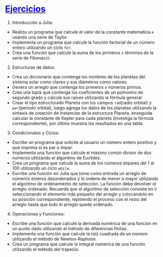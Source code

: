 # [<font color=blue>Ejercicios</font>](https://github.com/mrnolasco/julia-para-comenzar#introducci%C3%B3n-a-la-programaci%C3%B3n-en-julia-1)

1. Introducción a Julia:
* Realiza un programa que calcule el valor de la constante matemática `e` usando una serie de Taylor.
* Implementa un programa que calcule la función factorial de un número entero utilizando un ciclo `for`.
* Crea una función que calcule la suma de los primeros `n` términos de la serie de Fibonacci.
2. Estructuras de datos:
* Crea un diccionario que contenga los nombres de los planetas del sistema solar como claves y sus diámetros como valores.
* Genera un arreglo que contenga los primeros `n` números primos.
* Crea una tupla que contenga los coeficientes de un polinomio de segundo grado y calcula sus raíces utilizando la fórmula general.
* Crear el tipo estructurado Planeta con los campos `rad`(radio orbital) y `per`(periodo orbital), luego agrega los datos de los planetas utilizando la sintaxis de creación de instancias de la estructura Planeta, enseguida calcular la constante de Kepler para cada planeta (investiga la fórmula correspondiente), por último muestra los resultados en una tabla. 
3. Condicionales y Ciclos:
* Escribe un programa que solicite al usuario un número entero positivo y que imprima si es par o impar.
* Implementa una función que calcule el máximo común divisor de dos números utilizando el algoritmo de Euclides.
* Crea un programa que calcule la suma de los números impares del 1 al 100 utilizando un ciclo `while`.
* Escribe una función en Julia que tome como entrada un arreglo de números enteros desordenados y lo ordene de menor a mayor utilizando el algoritmo de ordenamiento de selección. La función debe devolver el arreglo ordenado. Recuerda que el algoritmo de selección consiste en ir seleccionando el elemento más pequeño del arreglo y colocándolo en su posición correspondiente, repitiendo el proceso con el resto del arreglo hasta que todo el arreglo quede ordenado.
4. Operaciones y Funciones:
* Escribe una función que calcule la derivada numérica de una función en un punto dado utilizando el método de diferencias finitas.
* Implementa una función que calcule la raíz cuadrada de un número utilizando el método de Newton-Raphson.
* Crea un programa que calcule la integral numérica de una función utilizando el método del trapecio.
